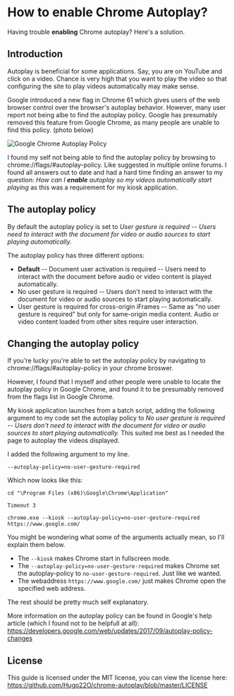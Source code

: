 # How to enable Chrome Autoplay? 

Having trouble **enabling** Chrome autoplay? Here's a solution.

## Introduction

Autoplay is beneficial for some applications. Say, you are on YouTube and click on a video. Chance is very high that you want to play the video so that configuring the site to play videos automatically may make sense.

Google introduced a new flag in Chrome 61 which gives users of the web browser control over the browser's autoplay behavior. However, many user report not being albe to find the autoplay policy. Google has presumably removed this feature from Google Chrome, as many people are unable to find this policy. (photo below)

![Google Chrome Autoplay Policy](https://www.ghacks.net/wp-content/uploads/2018/02/chrome-autoplay-policy.jpg)




I found my self not being able to find the autoplay policy by browsing to chrome://flags/#autoplay-policy. Like suggested in multiple online forums. I found all answers out to date and had a hard time finding an answer to my question: *How can I **enable** autoplay so my videos automatically start playing* as this was a requirement for my kiosk application.


## The autoplay policy


By default the autoplay policy is set to *User gesture is required -- Users need to interact with the document for video or audio sources to start playing automatically.* 

The autoplay policy has three different options: 

* **Default** -- Document user activation is required -- Users need to interact with the document before audio or video content is played automatically.
* No user gesture is required -- Users don't need to interact with the document for video or audio sources to start playing automatically.
* User gesture is required for cross-origin iFrames -- Same as "no user gesture is required" but only for same-origin media content. Audio or video content loaded from other sites require user interaction.


## Changing the autoplay policy

If you're lucky you're able to set the autoplay policy by navigating to chrome://flags/#autoplay-policy in your chrome broswer.


However, I found that I myself and other people were unable to locate the autoplay policy in Google Chrome, and found it to be presumably removed from the flags list in Google Chrome. 


My kiosk application launches from a batch script, adding the following argument to my code set the autoplay policy to _No user gesture is required -- Users don't need to interact with the document for video or audio sources to start playing automatically._ This suited me best as I needed the page to autoplay the videos displayed. 

I added the following argument to my line. 

```--autoplay-policy=no-user-gesture-required```

Which now looks like this: 

```
cd "\Program Files (x86)\Google\Chrome\Application"

Timeout 3

chrome.exe --kiosk --autoplay-policy=no-user-gesture-required https://www.google.com/

```

You might be wondering what some of the arguments actually mean, so I'll explain them below. 


* The `--kiosk` makes Chrome start in fullscreen mode. 
* The `--autoplay-policy=no-user-gesture-required` makes Chrome set the autoplay-policy to `no-user-gesture-required`. Just like we wanted. 
* The webaddress `https://www.google.com/` just makes Chrome open the specified web address. 

The rest should be pretty much self explanatory. 

More information on the autoplay policy can be found in Google's help article (which I found not to be helpfull at all): https://developers.google.com/web/updates/2017/09/autoplay-policy-changes

## License

This guide is licensed under the MIT license, you can view the license here: https://github.com/Hugo22O/chrome-autoplay/blob/master/LICENSE





